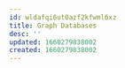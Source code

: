 ```yaml
---
id: wldafqi6ut0azf2kfwml6xz
title: Graph Databases
desc: ''
updated: 1660279838002
created: 1660279838002
---
```

